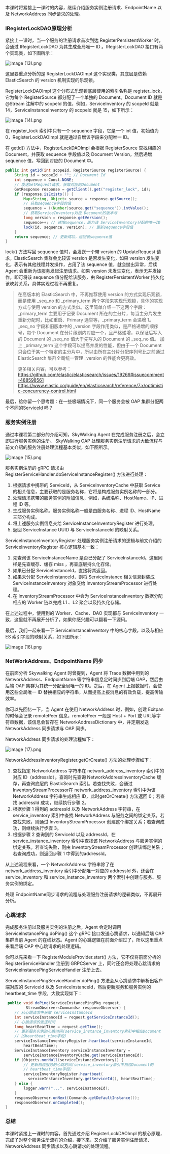本课时将紧接上一课时的内容，继续介绍服务实例注册请求、EndpointName 以及 NetworkAddress 同步请求的处理。

### IRegisterLockDAO原理分析

紧接上一课时，当一个服务的注册请求首次到达 RegisterPersistentWorker 时，会通过 IRegisterLockDAO 为其生成全局唯一 ID 。IRegisterLockDAO 接口有两个实现类，如下图所示：

<Image alt="image (13).png" src="https://s0.lgstatic.com/i/image/M00/16/D1/Ciqc1F7WHyuAehevAADKLauus4I955.png"/>

这里要重点分析的是 RegisterLockDAOImpl 这个实现类，其底层是依赖 ElasticSearch 的 version 机制实现的乐观锁。

RegisterLockDAOImpl 这个分布式乐观锁底层使用的索引名称是 register_lock，它为每个 RegisterSource 都分配了一个单独的 Document。Document ID 就是 @Stream 注解中的 scopeId 的值，例如，ServiceInventory 的 scopeId 就是 14，ServiceInstanceInventory 的 scopeId 就是 15，如下所示：

<Image alt="image (14).png" src="https://s0.lgstatic.com/i/image/M00/16/DD/CgqCHl7WHzWAQfHPAAYFXpVpP-Y709.png"/>

在 register_lock 索引中只有一个 sequence 字段，它是一个 int 值，初始值为 0，RegisterLockDAOImpl 就是通过自增该字段来分配唯一 ID。

在 getId() 方法中，RegisterLockDAOImpl 会根据 RegisterSource 查找相应的 Document，并获取 sequence 字段值以及 Document Version，然后递增 sequence 值，写回到对应的 Document 中。

```java
public int getId(int scopeId, RegisterSource registerSource) {
    String id = scopeId + ""; // Document Id
    int sequence = Const.NONE;
    // 发送GetRequest请求，获取对应的Document
    GetResponse response = getClient().get("register_lock", id);
    if (response.isExists()) {
        Map<String, Object> source = response.getSource();
        // 获取sequence字段的值
        sequence = ((Number)source.get("sequence")).intValue();
        // 获取ServiceInventory对应 Document的版本号
        long version = response.getVersion();
        sequence++; // 递增sequence，即为该 ServiceInventory分配的唯一ID
        lock(id, sequence, version); // 更新sequence字段值
    }
    return sequence; // 更新成功，返回该sequence值
}
```

lock() 方法写回 sequence 值时，会发送一个带 version 的 UpdateRequest 请求，ElasticSearch 集群会比较该 version 是否发生变化，如果 version 发生变化，表示有其他线程并发操作，占用了该 sequence 值，就会抛出异常，后续 Agent 会重新为该服务发起注册请求。如果 version 未发生变化，表示无并发操作，即可将该 sequence 值分配给该服务，由 RegisterPersistentWorker 持久化该映射关系，具体实现过程不再重复。
> 在高版本的 ElasticSearch 中，不再推荐使用 version 的方式实现乐观锁，而是使用 _seq_no 和 _primary_term 两个字段来实现乐观锁，具体的实现方式与使用 version 的方式类似。这里简单介绍一下这两个字段：_primary_term 主要用于记录 Document 所在的主分片，每当主分片发生重新分配时，比如重启、Primary 选举等，_primary_term 会递增 1。_seq_no 字段和旧版本中的 _version 字段作用类似，是严格递增的顺序号，每个 Document 在分片级别内对应一个，且严格递增，以保证后写入的 Document 的 _seq_no 值大于先写入的 Document 的 _seq_no 值。 加上 _primary_term 这个字段可以提高并发的性能，但由于一个 Document 只会位于某一个特定的主分片中，所以由所在主分片分配序列号比之前通过 ElasticSearch 集群全局统一管理 _version 的性能会更高效。  
>
> 更多相关内容，可以参考：<https://github.com/elastic/elasticsearch/issues/19269#issuecomment-488598561>  
> <https://www.elastic.co/guide/en/elasticsearch/reference/7.x/optimistic-concurrency-control.html>

最后，给你留一个思考题：在一些极端情况下，同一个服务会被 OAP 集群分配两个不同的ServiceId 吗？

### 服务实例注册

通过本课程第二部分的介绍可知，SkyWalking Agent 在完成服务注册之后，会立即进行服务实例的注册。 SkyWalking OAP 处理服务实例注册请求的大致流程与前文介绍的服务注册处理流程基本类似，如下图所示。

<Image alt="image (15).png" src="https://s0.lgstatic.com/i/image/M00/16/DD/CgqCHl7WHz-AadgsAAFmWx71MBY433.png"/>

服务实例注册的 gRPC 请求由 RegisterServiceHandler.doServiceInstanceRegister() 方法进行处理：

1. 根据请求中携带的 ServiceId，从 ServiceInventoryCache 中获取 Service 的相关信息，主要获取的是服务名称，它将是构成服务实例名称的一部分。
2. 处理请求携带的服务实例的附加信息，例如，系统名称、HostName、IP、进程 ID 等。
3. 生成服务实例名称。服务实例名称一般是由服务名称、进程 ID、HostName 三部分构成。
4. 将上述服务实例信息交给 ServiceInstanceInventoryRegister 进行处理。
5. 返回 ServiceInstance UUID 与 ServiceInstanceId 的映射关系。

ServiceInstanceInventoryRegister 处理服务实例注册请求的逻辑与前文介绍的 ServiceInventoryRegister 核心逻辑基本一致：

1. 先查询该 ServiceInstanceName 是否已分配了 ServiceInstanceId。这里同样是先查缓存、缓存 miss ，再查底层持久化存储。
2. 如果已分配 ServiceInstanceId，直接将其返回。
3. 如果未分配 ServiceInstanceId，则将 ServiceInstance 相关信息封装成 ServiceInstanceInventory 对象交给 InventoryStreamProcessor 进行处理。
4. 在 InventoryStreamProcessor 中会为 ServiceInstanceInventory 数据分配相应的 Worker 链以完成 L1 、L2 聚合以及持久化存储。

在上述过程中，使用到的 Worker、Cache、DAO 实现都与 ServiceInventory 一致，这里就不再展开分析了，如果你感兴趣可以翻看一下源码。

最后，我们一起来看一下 ServiceInstanceInventory 中的核心字段，以及与相应 ES 索引字段的映射关系，如下图所示：

<Image alt="image (16).png" src="https://s0.lgstatic.com/i/image/M00/16/D1/Ciqc1F7WH0mAIjcKAAefOW_jMVc517.png"/>

### NetWorkAddress、EndpointName 同步

在前面分析 Skywalking Agent 时曾提到，Agent 将 Trace 数据中用到的 NetworkAddress、EndpointName 等字符串信息定时同步到后端 OAP，然后由后端 OAP 集群为其统一分配全局唯一的 ID。之后，在 Agent 上报数据时，会使用这些全局唯一 ID 替换相应的字符串，从而提高上报消息的有效负载，提高传输效率。

你可以先回忆一下，当 Agent 在使用 NetworkAddress 时，例如，创建 Exitpan 的时候会记录 remotePeer 信息，remotePeer 一般是 Host + Port 或 URL等字符串数据，该信息会暂存在 NetworkAddressDictionary 中，并定期发送 NetworkAddress 同步请求与 OAP 同步。

NetworkAddress 同步请求的处理流程如下：

<Image alt="image (17).png" src="https://s0.lgstatic.com/i/image/M00/16/DD/CgqCHl7WH1KASBKJAAH06v4jr4g358.png"/>

NetworkAddressInventoryRegister.getOrCreate() 方法的处理步骤如下：

1. 查找指定 NetworkAddress 字符串在 network_address_inventory 索引中的对应 ID（addressId）。查询时先查询 NetworkAddressInventoryCache 缓存，再查询底层的 ElasticSearch 索引。若查找失败，会通过 InventoryStreamProcessor在 network_address_inventory 索引中为该 NetworkAddress 字符串生成相应 ID，此时getOrCreate() 方法返回 0；若查找 addressId 成功，继续执行步骤 2。
2. 根据步骤 1 得到的 addressId 以及 NetworkAddress 字符串，在 service_inventory 索引中查找 NetworkAddress 与服务之间的绑定关系。若查找失败，则通过 InventoryStreamProcessor 创建这个绑定关系；若查询成功，则继续执行步骤 3。
3. 根据步骤 2 查询到的 ServiceId 以及 addressId，在 service_instance_inventory 索引中查找该 NetworkAddress 与服务实例的绑定关系。若查询失败，则由 InventoryStreamProcessor 创建该绑定关系；若查询成功，则返回步骤 1 中得到的addressId。

从上述流程来看，一个 NetworkAddress 字符串除了在 network_address_inventory 索引中分配唯一对应的 addressId 外，还会在 service_inventory 和 service_instance_inventory 两个索引中创建与服务、服务实例的绑定。

处理 EndpointName同步请求的流程与处理服务注册请求的逻辑类似，不再展开分析。

### 心跳请求

完成服务注册以及服务实例的注册之后，Agent 会定时调用 ServiceInstancePing.doPing() 这个 gRPC 接口发送心跳请求，以通知后端 OAP 集群当前 Agent 的在线状态。Agent 的心跳逻辑在前面介绍过了，所以这里重点来看后端 OAP 中心跳请求的处理逻辑。

你可以先来看一下 RegisterModuleProvider.start() 方法，它不仅将前面分析的 RegisterServiceHandler 注册到 GRPCServer 上，同时还会将处理心跳请求的 ServiceInstancePingServiceHandler 注册上去。

ServiceInstancePingServiceHandler.doPing() 方法会从心跳请求中解析出客户端对应的 ServiceId 以及 ServiceInstanceId，然后更新服务和服务实例的 heartbeat_time 字段，大致实现如下：

```java
 public void doPing(ServiceInstancePingPkg request, 
         StreamObserver<Commands> responseObserver) {
    // 从心跳请求中获取 serviceInstanceId
    int serviceInstanceId = request.getServiceInstanceId(); 
    // 心跳请求的发送时间
    long heartBeatTime = request.getTime();
    // 更新服务实例的心跳时间(service_instance_inventory索引中相应Document
    // 的heartbeat_time字段） 
    serviceInstanceInventoryRegister.heartbeat(serviceInstanceId, 
        heartBeatTime);
    ServiceInstanceInventory serviceInstanceInventory = 
        serviceInstanceInventoryCache.get(serviceInstanceId);
    if (Objects.nonNull(serviceInstanceInventory)) {
        // 更新相应服务的心跳时间(service_inventory索引中相应Document的
        // heartbeat_time字段）
        serviceInventoryRegister.heartbeat(
          serviceInstanceInventory.getServiceId(), heartBeatTime);
    } else {
        logger.warn("...", serviceInstanceId);
    }
    responseObserver.onNext(Commands.getDefaultInstance());
    responseObserver.onCompleted();
}
```

### 总结

本课时紧接上一课时的内容，首先通过介绍 RegisterLockDAOImpl 的核心原理，完成了对整个服务注册流程的介绍，接下来，又介绍了服务实例注册请求、NetworkAddress 同步请求以及心跳请求的处理流程。
